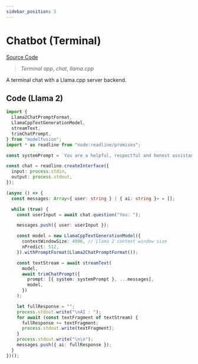```yaml
---
sidebar_position: 5
---
```


# Chatbot (Terminal)

[Source Code](https://github.com/lgrammel/modelfusion/tree/main/examples/chatbot-terminal)

> _Terminal app_, _chat_, _llama.cpp_

A terminal chat with a Llama.cpp server backend.

## Code (Llama 2)

```ts
import {
  Llama2ChatPromptFormat,
  LlamaCppTextGenerationModel,
  streamText,
  trimChatPrompt,
} from "modelfusion";
import * as readline from "node:readline/promises";

const systemPrompt = `You are a helpful, respectful and honest assistant.`;

const chat = readline.createInterface({
  input: process.stdin,
  output: process.stdout,
});

(async () => {
  const messages: Array<{ user: string } | { ai: string }> = [];

  while (true) {
    const userInput = await chat.question("You: ");

    messages.push({ user: userInput });

    const model = new LlamaCppTextGenerationModel({
      contextWindowSize: 4096, // Llama 2 context window size
      nPredict: 512,
    }).withPromptFormat(Llama2ChatPromptFormat());

    const textStream = await streamText(
      model,
      await trimChatPrompt({
        prompt: [{ system: systemPrompt }, ...messages],
        model,
      })
    );

    let fullResponse = "";
    process.stdout.write("\nAI : ");
    for await (const textFragment of textStream) {
      fullResponse += textFragment;
      process.stdout.write(textFragment);
    }
    process.stdout.write("\n\n");
    messages.push({ ai: fullResponse });
  }
})();
```
